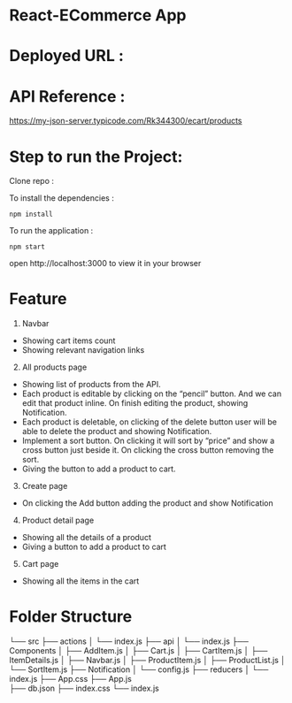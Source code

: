 # React-ECommerce App

# Deployed URL :

# API Reference :

https://my-json-server.typicode.com/Rk344300/ecart/products

# Step to run the Project:

Clone repo :

To install the dependencies :

`npm install`

To run the application :

`npm start`

open http://localhost:3000 to view it in your browser

# Feature

1. Navbar

- Showing cart items count
- Showing relevant navigation links

2. All products page

- Showing list of products from the API.
- Each product is editable by clicking on the “pencil” button. And we can edit that product inline. On finish editing the product, showing Notification.
- Each product is deletable, on clicking of the delete button user will be able to delete the product and showing Notification.
- Implement a sort button. On clicking it will sort by “price” and show a cross button just beside it. On clicking the cross button removing the sort.
- Giving the button to add a product to cart.

3. Create page

- On clicking the Add button adding the product and show Notification

4. Product detail page

- Showing all the details of a product
- Giving a button to add a product to cart

5. Cart page

- Showing all the items in the cart

# Folder Structure

└── src
├── actions
│ └── index.js
├── api
│ └── index.js
├── Components
│ ├── AddItem.js
│ ├── Cart.js
│ ├── CartItem.js
│ ├── ItemDetails.js
│ ├── Navbar.js
│ ├── ProductItem.js
│ ├── ProductList.js
│ └── SortItem.js
├── Notification
│ └── config.js
├── reducers
│ └── index.js
├── App.css
├── App.js  
 ├── db.json
├── index.css
└── index.js
